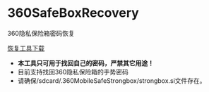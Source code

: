 # 360SafeBoxRecovery
360隐私保险箱密码恢复

[恢复工具下载](https://github.com/meNobody/360SafeBoxRecovery/releases/download/1.0/360Recover-v1.0.apk)

* **本工具只可用于找回自己的密码，严禁其它用途！**
* 目前支持找回360隐私保险箱的手势密码
* 请确保/sdcard/.360MobileSafeStrongbox/strongbox.si文件存在。

